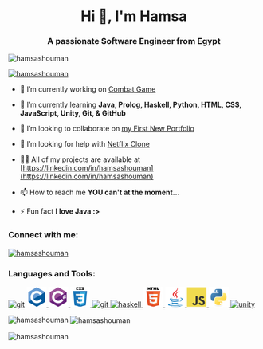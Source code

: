 <h1 align="center">Hi 👋, I'm Hamsa</h1>
<h3 align="center">A passionate Software Engineer from Egypt</h3>

<p align="left"> <img src="https://komarev.com/ghpvc/?username=hamsashouman&label=Profile%20views&color=0e75b6&style=flat" alt="hamsashouman" /> </p>

<p align="left"> <a href="https://github.com/ryo-ma/github-profile-trophy"><img src="https://github-profile-trophy.vercel.app/?username=hamsashouman" alt="hamsashouman" /></a> </p>

- 🔭 I’m currently working on [Combat Game](https://github.com/hamsashouman)

- 🌱 I’m currently learning **Java, Prolog, Haskell, Python, HTML, CSS, JavaScript, Unity, Git, & GitHub**

- 👯 I’m looking to collaborate on [my First New Portfolio](https://github.com/hamsashouman)

- 🤝 I’m looking for help with [Netflix Clone](https://github.com/hamsashouman)

- 👨‍💻 All of my projects are available at [https://linkedin.com/in/hamsashouman](https://linkedin.com/in/hamsashouman)

- 📫 How to reach me **YOU can't at the moment...**

- ⚡ Fun fact **I love Java :>**

<h3 align="left">Connect with me:</h3>
<p align="left">
<a href="https://linkedin.com/in/hamsashouman" target="blank"><img align="center" src="https://raw.githubusercontent.com/rahuldkjain/github-profile-readme-generator/master/src/images/icons/Social/linked-in-alt.svg" alt="hamsashouman" height="30" width="40" /></a>
</p>

<h3 align="left">Languages and Tools:</h3>
<p align="left"><a href="https://git-scm.com/" target="_blank" rel="noreferrer"> <img src="https://www.vectorlogo.zone/logos/git-scm/git-scm-icon.svg" alt="git" width="40" height="40"/></a> <a href="https://www.cprogramming.com/" target="_blank" rel="noreferrer"> <img src="https://raw.githubusercontent.com/devicons/devicon/master/icons/c/c-original.svg" alt="c" width="40" height="40"/> </a> <a href="https://www.w3schools.com/cs/" target="_blank" rel="noreferrer"> <img src="https://raw.githubusercontent.com/devicons/devicon/master/icons/csharp/csharp-original.svg" alt="csharp" width="40" height="40"/> </a> <a href="https://www.w3schools.com/css/" target="_blank" rel="noreferrer"> <img src="https://raw.githubusercontent.com/devicons/devicon/master/icons/css3/css3-original-wordmark.svg" alt="css3" width="40" height="40"/> </a> <a href="https://git-scm.com/" target="_blank" rel="noreferrer"> <img src="https://www.vectorlogo.zone/logos/git-scm/git-scm-icon.svg" alt="git" width="40" height="40"/> </a> <a href="https://www.haskell.org/" target="_blank" rel="noreferrer"> <img src="https://upload.wikimedia.org/wikipedia/commons/1/1c/Haskell-Logo.svg" alt="haskell" width="40" height="40"/> </a> <a href="https://www.w3.org/html/" target="_blank" rel="noreferrer"> <img src="https://raw.githubusercontent.com/devicons/devicon/master/icons/html5/html5-original-wordmark.svg" alt="html5" width="40" height="40"/> </a> <a href="https://www.java.com" target="_blank" rel="noreferrer"> <img src="https://raw.githubusercontent.com/devicons/devicon/master/icons/java/java-original.svg" alt="java" width="40" height="40"/> </a> <a href="https://developer.mozilla.org/en-US/docs/Web/JavaScript" target="_blank" rel="noreferrer"> <img src="https://raw.githubusercontent.com/devicons/devicon/master/icons/javascript/javascript-original.svg" alt="javascript" width="40" height="40"/> </a> <a href="https://www.python.org" target="_blank" rel="noreferrer"> <img src="https://raw.githubusercontent.com/devicons/devicon/master/icons/python/python-original.svg" alt="python" width="40" height="40"/> </a> <a href="https://unity.com/" target="_blank" rel="noreferrer"> <img src="https://www.vectorlogo.zone/logos/unity3d/unity3d-icon.svg" alt="unity" width="40" height="40"/> </a> </p>

<p><img align="left" src="https://github-readme-stats.vercel.app/api/top-langs?username=hamsashouman&show_icons=true&locale=en&layout=compact" alt="hamsashouman" /></p>

<p>&nbsp;<img align="center" src="https://github-readme-stats.vercel.app/api?username=hamsashouman&show_icons=true&locale=en" alt="hamsashouman" /></p>

<p><img align="center" src="https://github-readme-streak-stats.herokuapp.com/?user=hamsashouman&" alt="hamsashouman" /></p>
